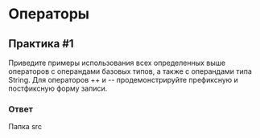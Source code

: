# Операторы

## Практика #1

Приведите примеры использования всех определенных выше операторов с операндами базовых типов, а также с операндами типа String. Для операторов ++ и -- продемонстрируйте префиксную и постфиксную форму записи.

### Ответ

Папка src